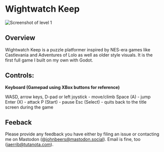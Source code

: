 # Wightwatch Keep

![Screenshot of level 1](https://codeberg.org/jaerrib/wightwatch_keep/raw/branch/pages/img/screenshot02.jpg)

## Overview

Wightwatch Keep is a puzzle platformer inspired by NES-era games like Castlevania and Adventures of Lolo as well as older style visuals.  It is the first full game I built on my own with Godot.

## Controls:

**Keyboard (Gamepad using XBox buttons for reference)**

WASD, arrow keys, D-pad or left joystick - move/climb
Space (A) - jump
Enter (X) - attack
P (Start) - pause
Esc (Select) - quits back to the title screen during the game

## Feeback

Please provide any feedback you have either by filing an issue or contacting me on Mastodon (@johnbeers@mastodon.social). Email is fine, too (jaerrib@tutanota.com).
